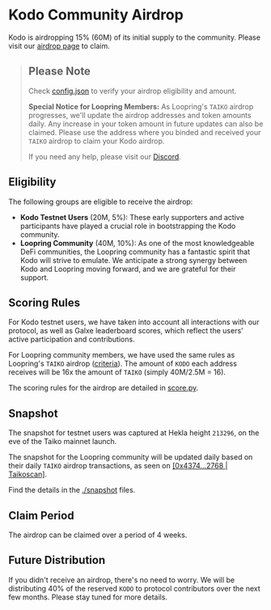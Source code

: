 # Kodo Community Airdrop 

Kodo is airdropping 15% (60M) of its initial supply to the community. Please visit our [airdrop page](https://app.kodo.exchange/airdrop) to claim.

> ## Please Note
>
> Check [config.json](https://raw.githubusercontent.com/kodo-exchange/airdrop/main/config.json) to verify your airdrop eligibility and amount.
>
> **Special Notice for Loopring Members:** As Loopring's `TAIKO` airdrop progresses, we'll update the airdrop addresses and token amounts daily. Any increase in your token amount in future updates can also be claimed. Please use the address where you binded and received your `TAIKO` airdrop to claim your Kodo airdrop.
> 
> If you need any help, please visit our [Discord](https://discord.com/invite/p99hk4actg).

## Eligibility

The following groups are eligible to receive the airdrop:

- **Kodo Testnet Users** (20M, 5%): These early supporters and active participants have played a crucial role in bootstrapping the Kodo community.
- **Loopring Community** (40M, 10%): As one of the most knowledgeable DeFi communities, the Loopring community has a fantastic spirit that Kodo will strive to emulate. We anticipate a strong synergy between Kodo and Loopring moving forward, and we are grateful for their support.

## Scoring Rules

For Kodo testnet users, we have taken into account all interactions with our protocol, as well as Galxe leaderboard scores, which reflect the users' active participation and contributions.

For Loopring community members, we have used the same rules as Loopring's `TAIKO` airdrop ([criteria](https://loopring.io/#/document/TAIKO_Airdrop_Eligibility_and_Criteria.md)). The amount of `KODO` each address receives will be 16x the amount of `TAIKO` (simply 40M/2.5M = 16).

The scoring rules for the airdrop are detailed in [score.py](./score.py).

## Snapshot

The snapshot for testnet users was captured at Hekla height `213296`, on the eve of the Taiko mainnet launch.

The snapshot for the Loopring community will be updated daily based on their daily `TAIKO` airdrop transactions, as seen on [\[0x4374...2768 | Taikoscan\]](https://taikoscan.io/tokentxns?a=0x4374D3d032B3c96785094ec9f384f07077792768).

Find the details in the [./snapshot](./snapshot/) files.

## Claim Period

The airdrop can be claimed over a period of 4 weeks.

## Future Distribution

If you didn't receive an airdrop, there's no need to worry. We will be distributing 40% of the reserved `KODO` to protocol contributors over the next few months. Please stay tuned for more details.